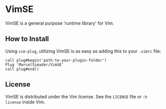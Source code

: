 # VimSE

VimSE is a general purpose 'runtime library' for Vim.

## How to Install

Using ``vim-plug``, utilizing VimSE is as easy as adding this to your ``.vimrc`` file:
```vimscript
call plug#begin('path-to-your-plugin-folder')
Plug 'MarcelSimader/VimSE'
call plug#end()
```

## License

VimSE is distributed under the Vim license. See the `LICENSE`
file or `:h license` inside Vim.


